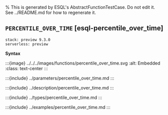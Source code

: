 % This is generated by ESQL's AbstractFunctionTestCase. Do not edit it. See ../README.md for how to regenerate it.

## `PERCENTILE_OVER_TIME` [esql-percentile_over_time]
```{applies_to}
stack: preview 9.3.0
serverless: preview
```

**Syntax**

:::{image} ../../../images/functions/percentile_over_time.svg
:alt: Embedded
:class: text-center
:::


:::{include} ../parameters/percentile_over_time.md
:::

:::{include} ../description/percentile_over_time.md
:::

:::{include} ../types/percentile_over_time.md
:::

:::{include} ../examples/percentile_over_time.md
:::
